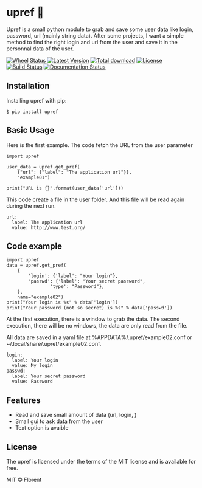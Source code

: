 upref 🐸
========

Upref is a small python module to grab and save some user data like login, password, url (mainly string data). After some projects, I want a simple method to find the right login and url from the user and save it in the personnal data of the user.

[![Wheel Status](https://img.shields.io/pypi/wheel/upref.svg?style=flat)](https://pypi.python.org/pypi/upref/)
[![Latest Version](https://img.shields.io/pypi/v/upref.svg?style=flat)](https://pypi.python.org/pypi/upref/)
[![Total download](https://img.shields.io/github/downloads/IIXIXII/upref/total.svg?style=flat)](https://github.com/IIXIXII/upref/releases)
[![License](https://img.shields.io/github/license/IIXIXII/upref.svg?style=flat)](https://github.com/IIXIXII/upref/blob/master/LICENSE.md)
[![Build Status](https://img.shields.io/travis/IIXIXII/upref/master.svg?style=flat)](https://travis-ci.org/IIXIXII/upref)
[![Documentation Status](https://img.shields.io/readthedocs/upref.svg?style=flat)](https://upref.readthedocs.io/en/latest/?badge=latest)

Installation
------------

Installing upref with pip:

    $ pip install upref

Basic Usage
------------

Here is the first example. The code fetch the URL from the user parameter

    import upref
  
    user_data = upref.get_pref(
        {"url": {"label": "The application url"}},
        "example01")
  
    print("URL is {}".format(user_data['url']))

This code create a file in the user folder. And this file will be read again during the next run.

    url:
      label: The application url
      value: http://www.test.org/

Code example
------------

    import upref
    data = upref.get_pref(
        {
            'login': {'label': "Your login"},
            'passwd': {'label': "Your secret password",
                    'type': "Password"},
        },
        name="example02")
    print("Your login is %s" % data['login'])
    print("Your password (not so secret) is %s" % data['passwd'])

At the first execution, there is a window to grab the data. The second execution, there will be no windows, the data are only read from the file.

All data are saved in a yaml file at %APPDATA%/.upref/example02.conf or \~/.local/share/.upref/example02.conf.

    login:
      label: Your login
      value: My login
    passwd:
      label: Your secret password
      value: Password

Features
------------

- Read and save small amount of data (url, login, )
- Small gui to ask data from the user
- Text option is avaible

License
-------

The upref is licensed under the terms of the MIT license and is available for free.

MIT © Florent
